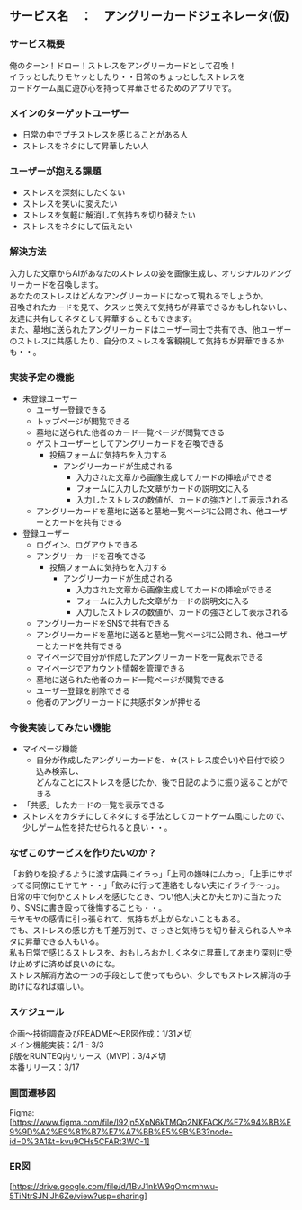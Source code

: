 ## サービス名　：　アングリーカードジェネレータ(仮)
### サービス概要
俺のターン！ドロー！ストレスをアングリーカードとして召喚！</br>
イラッとしたりモヤッとしたり・・日常のちょっとしたストレスを</br>
カードゲーム風に遊び心を持って昇華させるためのアプリです。

### メインのターゲットユーザー
* 日常の中でプチストレスを感じることがある人</br>
* ストレスをネタにして昇華したい人

### ユーザーが抱える課題
* ストレスを深刻にしたくない</br>
* ストレスを笑いに変えたい</br>
* ストレスを気軽に解消して気持ちを切り替えたい</br>
* ストレスをネタにして伝えたい

### 解決方法
入力した文章からAIがあなたのストレスの姿を画像生成し、オリジナルのアングリーカードを召喚します。</br> 
あなたのストレスはどんなアングリーカードになって現れるでしょうか。</br>
召喚されたカードを見て、クスッと笑えて気持ちが昇華できるかもしれないし、友達に共有してネタとして昇華することもできます。</br>
また、墓地に送られたアングリーカードはユーザー同士で共有でき、他ユーザーのストレスに共感したり、自分のストレスを客観視して気持ちが昇華できるかも・・。

### 実装予定の機能
* 未登録ユーザー
  * ユーザー登録できる
  * トップページが閲覧できる
  * 墓地に送られた他者のカード一覧ページが閲覧できる
  * ゲストユーザーとしてアングリーカードを召喚できる
    * 投稿フォームに気持ちを入力する
      * アングリーカードが生成される
        * 入力された文章から画像生成してカードの挿絵ができる
        * フォームに入力した文章がカードの説明文に入る
        * 入力したストレスの数値が、カードの強さとして表示される
  * アングリーカードを墓地に送ると墓地一覧ページに公開され、他ユーザーとカードを共有できる
* 登録ユーザー
  * ログイン、ログアウトできる
  * アングリーカードを召喚できる
    * 投稿フォームに気持ちを入力する
      * アングリーカードが生成される
        * 入力された文章から画像生成してカードの挿絵ができる
        * フォームに入力した文章がカードの説明文に入る
        * 入力したストレスの数値が、カードの強さとして表示される
  * アングリーカードをSNSで共有できる
  * アングリーカードを墓地に送ると墓地一覧ページに公開され、他ユーザーとカードを共有できる
  * マイページで自分が作成したアングリーカードを一覧表示できる
  * マイページでアカウント情報を管理できる
  * 墓地に送られた他者のカード一覧ページが閲覧できる
  * ユーザー登録を削除できる
  * 他者のアングリーカードに共感ボタンが押せる

### 今後実装してみたい機能
* マイページ機能
  * 自分が作成したアングリーカードを、☆(ストレス度合い)や日付で絞り込み検索し、</br>
    どんなことにストレスを感じたか、後で日記のように振り返ることができる
* 「共感」したカードの一覧を表示できる
* ストレスをカタチにしてネタにする手法としてカードゲーム風にしたので、少しゲーム性を持たせられると良い・・。

### なぜこのサービスを作りたいのか？
「お釣りを投げるように渡す店員にイラっ」「上司の嫌味にムカっ」「上手にサボってる同僚にモヤモヤ・・」「飲みに行って連絡をしない夫にイライラ〜っ」。</br>
日常の中で何かとストレスを感じたとき、つい他人(夫とか夫とか)に当たったり、SNSに書き殴って後悔することも・・。</br>
モヤモヤの感情に引っ張られて、気持ちが上がらないこともある。</br>
でも、ストレスの感じ方も千差万別で、さっさと気持ちを切り替えられる人やネタに昇華できる人もいる。</br>
私も日常で感じるストレスを、おもしろおかしくネタに昇華してあまり深刻に受け止めずに済めば良いのにな。</br>
ストレス解消方法の一つの手段として使ってもらい、少しでもストレス解消の手助けになれば嬉しい。

### スケジュール
企画〜技術調査及びREADME〜ER図作成：1/31〆切</br>
メイン機能実装：2/1 - 3/3</br>
β版をRUNTEQ内リリース（MVP)：3/4〆切</br>
本番リリース：3/17

### 画面遷移図
Figma:[https://www.figma.com/file/I92jn5XpN6kTMQp2NKFACK/%E7%94%BB%E9%9D%A2%E9%81%B7%E7%A7%BB%E5%9B%B3?node-id=0%3A1&t=kvu9CHs5CFARt3WC-1]

### ER図
[https://drive.google.com/file/d/1BvJ1nkW9qOmcmhwu-5TiNtrSJNiJh6Ze/view?usp=sharing]